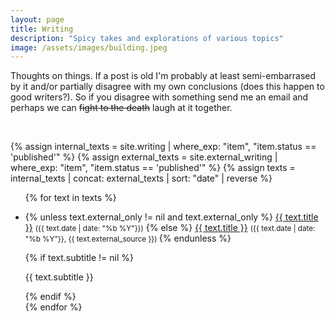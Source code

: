 ```yaml
---
layout: page
title: Writing
description: "Spicy takes and explorations of various topics"
image: /assets/images/building.jpeg
---
```


Thoughts on things. If a post is old I'm probably at least semi-embarrased by it and/or partially disagree with my own conclusions (does this happen to good writers?). So if you disagree with something send me an email and perhaps we can ~~fight to the death~~ laugh at it together. 

<br/>

{% assign internal_texts = site.writing | where_exp: "item", "item.status == 'published'" %}
{% assign external_texts = site.external_writing | where_exp: "item", "item.status == 'published'" %}
{% assign texts = internal_texts | concat: external_texts | sort: "date" | reverse %}

<ul class='writing-list'>
{% for text in texts %}
<li>
    <div class='writing-entry'>
        <p class='title-date'>
            {% unless text.external_only != nil and text.external_only %}
            <a class="title" href="{{ text.url }}">{{ text.title }}</a> <small>({{ text.date | date: "%b %Y"}})</small>
            {% else %}
            <a class='title' href="{{ text.external_link }}">{{ text.title }}</a> 
            <small>
            ({{ text.date | date: "%b %Y"}}, {{ text.external_source }})
            </small>
            {% endunless %}
        </p>
        {% if text.subtitle != nil %}
        <p class='subtitle'>    
            {{ text.subtitle }}
        </p>    
        {% endif %}
    </div>
</li>
{% endfor %}
</ul>
